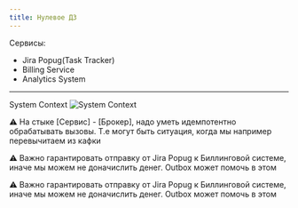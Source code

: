 ```yaml
---
title: Нулевое ДЗ
---
```


Сервисы:
- Jira Popug(Task Tracker)
- Billing Service
- Analytics System

------------------------
System Context
![System Context](./assets/zero-home-work/С4-aa.jpg)

:warning: На стыке [Сервис] - [Брокер], надо уметь идемпотентно обрабатывать вызовы. Т.е могут быть ситуация, когда мы например перевычитаем из кафки

:warning: Важно гарантировать отправку от Jira Popug к Биллинговой системе, иначе мы можем не доначислить денег. Outbox может помочь в этом

:warning: Важно гарантировать отправку от Jira Popug к Биллинговой системе, иначе мы можем не доначислить денег. Outbox может помочь в этом
